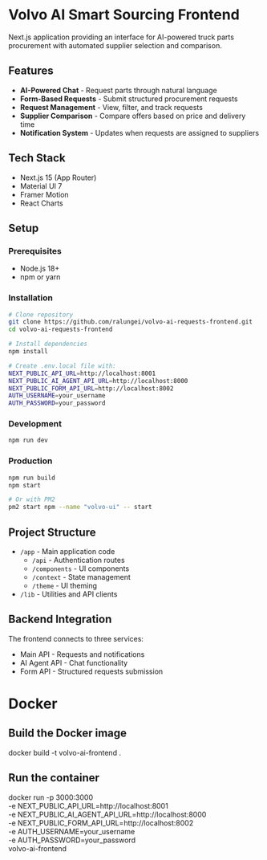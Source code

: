# Volvo AI Smart Sourcing Frontend

Next.js application providing an interface for AI-powered truck parts procurement with automated supplier selection and comparison.

## Features

- **AI-Powered Chat** - Request parts through natural language
- **Form-Based Requests** - Submit structured procurement requests
- **Request Management** - View, filter, and track requests
- **Supplier Comparison** - Compare offers based on price and delivery time
- **Notification System** - Updates when requests are assigned to suppliers

## Tech Stack

- Next.js 15 (App Router)
- Material UI 7
- Framer Motion
- React Charts

## Setup

### Prerequisites

- Node.js 18+
- npm or yarn

### Installation

```bash
# Clone repository
git clone https://github.com/ralungei/volvo-ai-requests-frontend.git
cd volvo-ai-requests-frontend

# Install dependencies
npm install

# Create .env.local file with:
NEXT_PUBLIC_API_URL=http://localhost:8001
NEXT_PUBLIC_AI_AGENT_API_URL=http://localhost:8000
NEXT_PUBLIC_FORM_API_URL=http://localhost:8002
AUTH_USERNAME=your_username
AUTH_PASSWORD=your_password
```

### Development

```bash
npm run dev
```

### Production

```bash
npm run build
npm start

# Or with PM2
pm2 start npm --name "volvo-ui" -- start
```

## Project Structure

- `/app` - Main application code
  - `/api` - Authentication routes
  - `/components` - UI components
  - `/context` - State management
  - `/theme` - UI theming
- `/lib` - Utilities and API clients

## Backend Integration

The frontend connects to three services:

- Main API - Requests and notifications
- AI Agent API - Chat functionality
- Form API - Structured requests submission

# Docker

## Build the Docker image

docker build -t volvo-ai-frontend .

## Run the container

docker run -p 3000:3000 \
 -e NEXT_PUBLIC_API_URL=http://localhost:8001 \
 -e NEXT_PUBLIC_AI_AGENT_API_URL=http://localhost:8000 \
 -e NEXT_PUBLIC_FORM_API_URL=http://localhost:8002 \
 -e AUTH_USERNAME=your_username \
 -e AUTH_PASSWORD=your_password \
 volvo-ai-frontend
